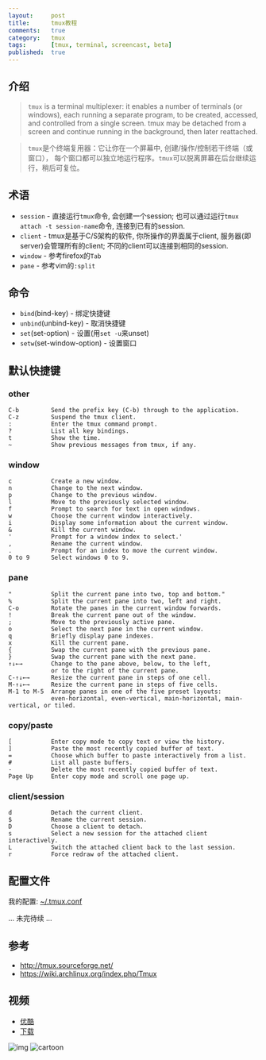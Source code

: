 ```yaml
---
layout:     post
title:      tmux教程
comments:   true
category:   tmux
tags:       [tmux, terminal, screencast, beta]
published:  true
---
```


介绍
-------
> `tmux` is a terminal multiplexer: it enables a number of terminals (or windows),
> each running a separate program, to be created, accessed, and controlled from a
> single screen. tmux may be detached from a screen and continue running in the
> background, then later reattached.

> `tmux`是个终端复用器：它让你在一个屏幕中, 创建/操作/控制若干终端（或窗口），
> 每个窗口都可以独立地运行程序。`tmux`可以脱离屏幕在后台继续运行，稍后可复位。

术语
-------
- `session` - 直接运行`tmux`命令, 会创建一个session;
  也可以通过运行`tmux attach -t session-name`命令, 连接到已有的session.
- `client` - tmux是基于C/S架构的软件, 你所操作的界面属于client,
  服务器(即server)会管理所有的client; 不同的client可以连接到相同的session.
- `window` - 参考firefox的`Tab`
- `pane` - 参考vim的`:split`

命令
----
- `bind`(bind-key) - 绑定快捷键
- `unbind`(unbind-key) - 取消快捷键
- `set`(set-option) - 设置(用`set -u`来unset)
- `setw`(set-window-option) - 设置窗口

默认快捷键
----------
### other
    C-b         Send the prefix key (C-b) through to the application.
    C-z         Suspend the tmux client.
    :           Enter the tmux command prompt.
    ?           List all key bindings.
    t           Show the time.
    ~           Show previous messages from tmux, if any.

### window
    c           Create a new window.
    n           Change to the next window.
    p           Change to the previous window.
    l           Move to the previously selected window.
    f           Prompt to search for text in open windows.
    w           Choose the current window interactively.
    i           Display some information about the current window.
    &           Kill the current window.
    '           Prompt for a window index to select.'
    ,           Rename the current window.
    .           Prompt for an index to move the current window.
    0 to 9      Select windows 0 to 9.

### pane
    "           Split the current pane into two, top and bottom."
    %           Split the current pane into two, left and right.
    C-o         Rotate the panes in the current window forwards.
    !           Break the current pane out of the window.
    ;           Move to the previously active pane.
    o           Select the next pane in the current window.
    q           Briefly display pane indexes.
    x           Kill the current pane.
    {           Swap the current pane with the previous pane.
    }           Swap the current pane with the next pane.
    ↑↓←→        Change to the pane above, below, to the left,
                or to the right of the current pane.
    C-↑↓←→      Resize the current pane in steps of one cell.
    M-↑↓←→      Resize the current pane in steps of five cells.
    M-1 to M-5  Arrange panes in one of the five preset layouts:
                even-horizontal, even-vertical, main-horizontal, main-vertical, or tiled.

### copy/paste
    [           Enter copy mode to copy text or view the history.
    ]           Paste the most recently copied buffer of text.
    =           Choose which buffer to paste interactively from a list.
    #           List all paste buffers.
    -           Delete the most recently copied buffer of text.
    Page Up     Enter copy mode and scroll one page up.

### client/session
    d           Detach the current client.
    $           Rename the current session.
    D           Choose a client to detach.
    s           Select a new session for the attached client interactively.
    L           Switch the attached client back to the last session.
    r           Force redraw of the attached client.

配置文件
------------
我的配置: [~/.tmux.conf](https://raw.github.com/gotovoid/dot/master/.tmux.conf)

... 未完待续 ...

参考
----
- <http://tmux.sourceforge.net/>
- <https://wiki.archlinux.org/index.php/Tmux>

视频
----
- [优酷](http://v.youku.com/v_show/id_XNDA1NTM1MDQ0.html)
- [下载](http://ubuntuone.com/7HUPgFOU7kbBPvkSjlsrpd)

![img](http://upload.wikimedia.org/wikipedia/commons/thumb/5/50/Tmux.png/320px-Tmux.png)
![cartoon](http://media.pragprog.com/images/cms/bhtmux-cartoon.jpg)
